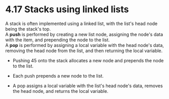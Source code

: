 # 4.17 Stacks using linked lists

A stack is often implemented using a linked list, with the list's head node being the stack's top.   
A **push** is performed by creating a new list node, assigning the node's data with the item, and prepending the node to the list.   
A **pop** is performed by assigning a local variable with the head node's data, removing the head node from the list, and then returning the local variable.   

* Pushing 45 onto the stack allocates a new node and prepends the node to the list.



* Each push prepends a new node to the list.



* A pop assigns a local variable with the list's head node's data, removes the head node, and returns the local variable.



